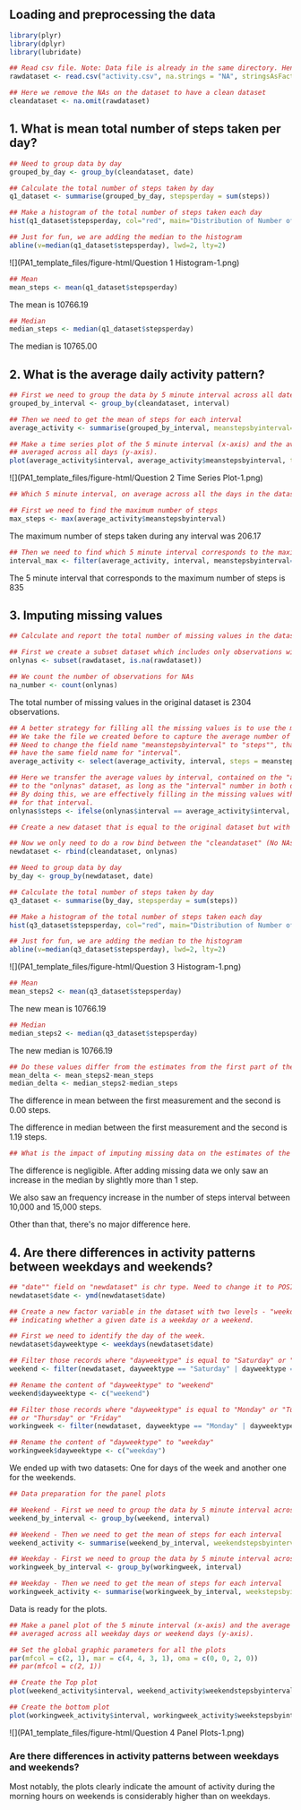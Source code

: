 



## Loading and preprocessing the data

```r
library(plyr)
library(dplyr)
library(lubridate)
```


```r
## Read csv file. Note: Data file is already in the same directory. Hence, no need to define path.
rawdataset <- read.csv("activity.csv", na.strings = "NA", stringsAsFactors = FALSE)

## Here we remove the NAs on the dataset to have a clean dataset
cleandataset <- na.omit(rawdataset)
```


## 1. What is mean total number of steps taken per day?

```r
## Need to group data by day
grouped_by_day <- group_by(cleandataset, date)

## Calculate the total number of steps taken by day
q1_dataset <- summarise(grouped_by_day, stepsperday = sum(steps))

## Make a histogram of the total number of steps taken each day
hist(q1_dataset$stepsperday, col="red", main="Distribution of Number of Steps Taken by Day", xlab = "Number of Steps", ylab = "Frequency", ylim = c(0,30))

## Just for fun, we are adding the median to the histogram
abline(v=median(q1_dataset$stepsperday), lwd=2, lty=2)
```

![](PA1_template_files/figure-html/Question 1 Histogram-1.png) 


```r
## Mean
mean_steps <- mean(q1_dataset$stepsperday)
```
The mean is 10766.19


```r
## Median
median_steps <- median(q1_dataset$stepsperday)
```

The median is 10765.00

## 2. What is the average daily activity pattern?

```r
## First we need to group the data by 5 minute interval across all dates
grouped_by_interval <- group_by(cleandataset, interval)

## Then we need to get the mean of steps for each interval
average_activity <- summarise(grouped_by_interval, meanstepsbyinterval=mean(steps))

## Make a time series plot of the 5 minute interval (x-axis) and the average number of steps taken,
## averaged across all days (y-axis).
plot(average_activity$interval, average_activity$meanstepsbyinterval, type = "l", col="red", xlab = "5 Minute Intervals", ylab = "Average Number of Steps", xlim= c(0, 2500), ylim=c(0,210), main = "Average Daily Activity Pattern")
```

![](PA1_template_files/figure-html/Question 2 Time Series Plot-1.png) 


```r
## Which 5 minute interval, on average across all the days in the dataset, contains the maximum number of steps?

## First we need to find the maximum number of steps
max_steps <- max(average_activity$meanstepsbyinterval)
```
The maximum number of steps taken during any interval was 206.17


```r
## Then we need to find which 5 minute interval corresponds to the maximum number of steps
interval_max <- filter(average_activity, interval, meanstepsbyinterval==max_steps)
```

The 5 minute interval that corresponds to the maximum number of steps is 835

## 3. Imputing missing values

```r
## Calculate and report the total number of missing values in the dataset

## First we create a subset dataset which includes only observations with NAs values
onlynas <- subset(rawdataset, is.na(rawdataset))

## We count the number of observations for NAs
na_number <- count(onlynas)
```
The total number of missing values in the original dataset is 2304 observations.


```r
## A better strategy for filling all the missing values is to use the mean of the 5 minute interval
## We take the file we created before to capture the average number of steps by interval.
## Need to change the field name "meanstepsbyinterval" to "steps"", that way both datasets will 
## have the same field name for "interval".
average_activity <- select(average_activity, interval, steps = meanstepsbyinterval)

## Here we transfer the average values by interval, contained on the "average_activity" dataset
## to the "onlynas" dataset, as long as the "interval" number in both datasets matches.
## By doing this, we are effectively filling in the missing values with the mean across all dates
## for that interval.
onlynas$steps <- ifelse(onlynas$interval == average_activity$interval, average_activity$steps)

## Create a new dataset that is equal to the original dataset but with the missing data filled.

## Now we only need to do a row bind between the "cleandataset" (No NAs), with this updated dataset
newdataset <- rbind(cleandataset, onlynas)

## Need to group data by day
by_day <- group_by(newdataset, date)

## Calculate the total number of steps taken by day
q3_dataset <- summarise(by_day, stepsperday = sum(steps))
```


```r
## Make a histogram of the total number of steps taken each day
hist(q3_dataset$stepsperday, col="red", main="Distribution of Number of Steps Taken by Day", xlab = "Number of Steps", ylab = "Frequency", ylim = c(0,40))

## Just for fun, we are adding the median to the histogram
abline(v=median(q3_dataset$stepsperday), lwd=2, lty=2)
```

![](PA1_template_files/figure-html/Question 3 Histogram-1.png) 


```r
## Mean
mean_steps2 <- mean(q3_dataset$stepsperday)
```
The new mean is 10766.19


```r
## Median
median_steps2 <- median(q3_dataset$stepsperday)
```
The new median is 10766.19


```r
## Do these values differ from the estimates from the first part of the assignment?
mean_delta <- mean_steps2-mean_steps
median_delta <- median_steps2-median_steps
```
The difference in mean between the first measurement and the second is 0.00 steps.

The difference in median between the first measurement and the second is 1.19 steps.


```r
## What is the impact of imputing missing data on the estimates of the total daily number of steps?
```
The difference is negligible. After adding missing data we only saw an increase in the median by slightly more than 1 step. 

We also saw an frequency increase in the number of steps interval between 10,000 and 15,000 steps. 

Other than that, there's no major difference here.

## 4. Are there differences in activity patterns between weekdays and weekends?

```r
## "date"" field on "newdataset" is chr type. Need to change it to POSIXct type
newdataset$date <- ymd(newdataset$date)

## Create a new factor variable in the dataset with two levels - "weekday" and "weekend",
## indicating whether a given date is a weekday or a weekend.

## First we need to identify the day of the week.
newdataset$dayweektype <- weekdays(newdataset$date)

## Filter those records where "dayweektype" is equal to "Saturday" or "Sunday"
weekend <- filter(newdataset, dayweektype == "Saturday" | dayweektype == "Sunday")

## Rename the content of "dayweektype" to "weekend"
weekend$dayweektype <- c("weekend")

## Filter those records where "dayweektype" is equal to "Monday" or "Tuesday" or "Wednesday" 
## or "Thursday" or "Friday"
workingweek <- filter(newdataset, dayweektype == "Monday" | dayweektype == "Tuesday" | dayweektype == "Wednesday" | dayweektype == "Thursday" | dayweektype == "Friday")

## Rename the content of "dayweektype" to "weekday"
workingweek$dayweektype <- c("weekday")
```
We ended up with two datasets: One for days of the week and another one for the weekends.


```r
## Data preparation for the panel plots

## Weekend - First we need to group the data by 5 minute interval across all dates
weekend_by_interval <- group_by(weekend, interval)

## Weekend - Then we need to get the mean of steps for each interval
weekend_activity <- summarise(weekend_by_interval, weekendstepsbyinterval=mean(steps))

## Weekday - First we need to group the data by 5 minute interval across all dates
workingweek_by_interval <- group_by(workingweek, interval)

## Weekday - Then we need to get the mean of steps for each interval
workingweek_activity <- summarise(workingweek_by_interval, weekstepsbyinterval=mean(steps))
```
Data is ready for the plots.


```r
## Make a panel plot of the 5 minute interval (x-axis) and the average number of steps taken,
## averaged across all weekday days or weekend days (y-axis).

## Set the global graphic parameters for all the plots
par(mfcol = c(2, 1), mar = c(4, 4, 3, 1), oma = c(0, 0, 2, 0))
## par(mfcol = c(2, 1))

## Create the Top plot
plot(weekend_activity$interval, weekend_activity$weekendstepsbyinterval, type = "l", col="red", xlab = "Intervals", ylab = "Number of Steps", xlim= c(0, 2500), ylim=c(0,250), main = "Weekend")

## Create the bottom plot
plot(workingweek_activity$interval, workingweek_activity$weekstepsbyinterval, type = "l", col="red", xlab = "Intervals", ylab = "Number of Steps", xlim= c(0, 2500), ylim=c(0,250), main = "Weekday")
```

![](PA1_template_files/figure-html/Question 4 Panel Plots-1.png) 

### Are there differences in activity patterns between weekdays and weekends?
Most notably, the plots clearly indicate the amount of activity during the morning hours on weekends is considerably higher than on weekdays.
